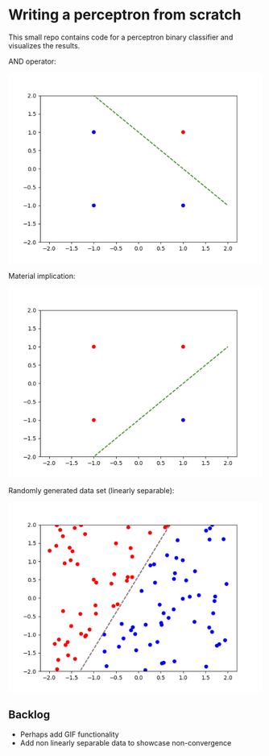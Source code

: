 # Writing a perceptron from scratch

This small repo contains code for a perceptron binary classifier and visualizes the results.

AND operator:

![AND operator](img/and.png)

Material implication:

![Material implication](img/implication.png)

Randomly generated data set (linearly separable):

![Linearly separable data set](img/example1.png)

## Backlog

- Perhaps add GIF functionality
- Add non linearly separable data to showcase non-convergence
